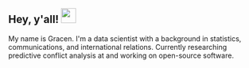 ## Hey, y'all! <img src="https://raw.githubusercontent.com/MartinHeinz/MartinHeinz/master/wave.gif" width="30px">

My name is Gracen. I'm a data scientist with a background in statistics, communications, and international relations. Currently researching predictive conflict analysis at and working on open-source software.

<!--
**gbourbeau/gbourbeau** is a ✨ _special_ ✨ repository because its `README.md` (this file) appears on your GitHub profile.

Here are some ideas to get you started:

- 🔭 I’m currently working on ...
- 🌱 I’m currently learning ...
- 👯 I’m looking to collaborate on ...
- 🤔 I’m looking for help with ...
- 💬 Ask me about ...
- 📫 How to reach me: ...
- 😄 Pronouns: ...
- ⚡ Fun fact: ...
-->
